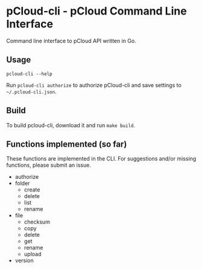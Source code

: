 # pCloud-cli - pCloud Command Line Interface

Command line interface to pCloud API written in Go.

## Usage

``` shell
pcloud-cli --help
```

Run `pcloud-cli authorize` to authorize pCloud-cli and save settings to `~/.pcloud-cli.json`.

## Build

To build pcloud-cli, download it and run `make build`.

## Functions implemented (so far)
These functions are implemented in the CLI.
For suggestions and/or missing functions, please submit an issue.

* authorize
* folder
  * create
  * delete
  * list
  * rename
* file
  * checksum
  * copy
  * delete
  * get
  * rename
  * upload
* version
